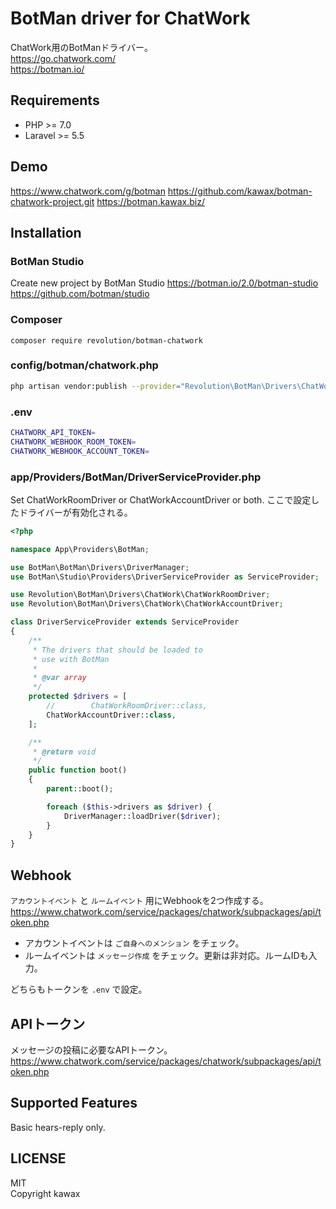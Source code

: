 # BotMan driver for ChatWork

ChatWork用のBotManドライバー。  
https://go.chatwork.com/  
https://botman.io/  

## Requirements
- PHP >= 7.0
- Laravel >= 5.5

## Demo
https://www.chatwork.com/g/botman
https://github.com/kawax/botman-chatwork-project.git
https://botman.kawax.biz/

## Installation

### BotMan Studio
Create new project by BotMan Studio
https://botman.io/2.0/botman-studio
https://github.com/botman/studio

### Composer
```
composer require revolution/botman-chatwork
```

### config/botman/chatwork.php
```bash
php artisan vendor:publish --provider="Revolution\BotMan\Drivers\ChatWork\Providers\ChatWorkDriverServiceProvider"
```

### .env
```bash
CHATWORK_API_TOKEN=
CHATWORK_WEBHOOK_ROOM_TOKEN=
CHATWORK_WEBHOOK_ACCOUNT_TOKEN=
```

### app/Providers/BotMan/DriverServiceProvider.php

Set ChatWorkRoomDriver or ChatWorkAccountDriver or both.
ここで設定したドライバーが有効化される。

```php
<?php

namespace App\Providers\BotMan;

use BotMan\BotMan\Drivers\DriverManager;
use BotMan\Studio\Providers\DriverServiceProvider as ServiceProvider;

use Revolution\BotMan\Drivers\ChatWork\ChatWorkRoomDriver;
use Revolution\BotMan\Drivers\ChatWork\ChatWorkAccountDriver;

class DriverServiceProvider extends ServiceProvider
{
    /**
     * The drivers that should be loaded to
     * use with BotMan
     *
     * @var array
     */
    protected $drivers = [
        //        ChatWorkRoomDriver::class,
        ChatWorkAccountDriver::class,
    ];

    /**
     * @return void
     */
    public function boot()
    {
        parent::boot();

        foreach ($this->drivers as $driver) {
            DriverManager::loadDriver($driver);
        }
    }
}
```

## Webhook
`アカウントイベント` と `ルームイベント` 用にWebhookを2つ作成する。  
https://www.chatwork.com/service/packages/chatwork/subpackages/api/token.php

- アカウントイベントは `ご自身へのメンション` をチェック。
- ルームイベントは `メッセージ作成` をチェック。更新は非対応。ルームIDも入力。

どちらもトークンを `.env` で設定。

## APIトークン
メッセージの投稿に必要なAPIトークン。
https://www.chatwork.com/service/packages/chatwork/subpackages/api/token.php


## Supported Features
Basic hears-reply only.



## LICENSE
MIT  
Copyright kawax
